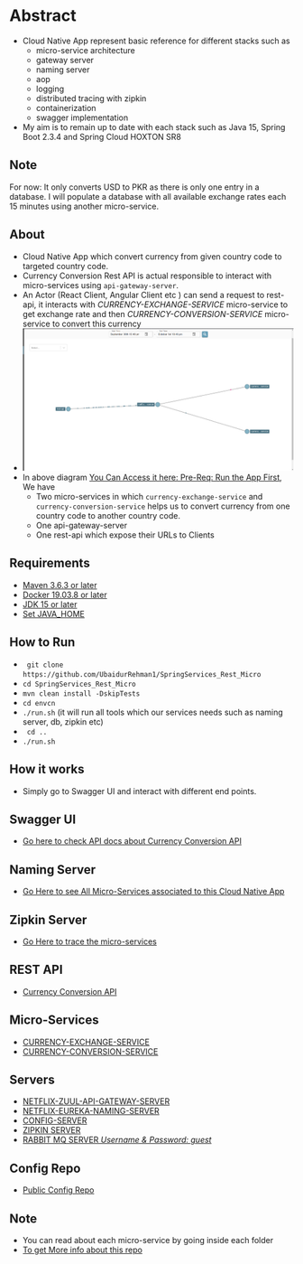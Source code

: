 Abstract
========
- Cloud Native App represent basic reference for different stacks such as
    - micro-service architecture 
    - gateway server
    - naming server
    - aop
    - logging
    - distributed tracing with zipkin
    - containerization
    - swagger implementation
- My aim is to remain up to date with each stack such as Java 15, Spring Boot 2.3.4 and Spring Cloud HOXTON SR8

Note
---
For now: It only converts USD to PKR as there is only one entry in a database.
I will populate a database with all available exchange rates each 15 minutes using another micro-service.

About
----
- Cloud Native App which convert currency from given country code to targeted country code. 
- Currency Conversion Rest API  is actual responsible to interact with micro-services using ```api-gateway-server```. 
- An Actor (React Client, Angular Client etc ) can  send a request to rest-api, it interacts with *CURRENCY-EXCHANGE-SERVICE*  micro-service to get exchange rate and then *CURRENCY-CONVERSION-SERVICE* micro-service to convert this currency
- ![Micro Service Architecture](resource/micro-service-architecture.png)
- In above diagram [You Can Access it here: Pre-Req: Run the App First](http://localhost:9411/zipkin/), We have 
    - Two micro-services in which ```currency-exchange-service```  and ```currency-conversion-service``` helps us to convert currency from one country code to another country code.
    - One api-gateway-server
    - One rest-api which expose their URLs to Clients

Requirements
-----------
- [Maven 3.6.3 or later](./resource/install-require-softwares.md)
- [Docker 19.03.8 or later](./resource/install-require-softwares.md)
- [JDK 15 or later](./resource/install-require-softwares.md)
- [Set JAVA_HOME](./resource/install-require-softwares.md)

How to Run
----------
-   ``` git clone https://github.com/UbaidurRehman1/SpringServices_Rest_Micro```
-   ``` cd SpringServices_Rest_Micro ```
-   ```mvn clean install -DskipTests```
-   ```cd envcn```
-   ```./run.sh``` (it will run all tools which our services needs such as naming server, db, zipkin etc)
-   ``` cd ..``` 
-   ``` ./run.sh ``` 

How it works
------------
- Simply go to Swagger UI and interact with different end points.

Swagger UI
----------
- [Go here to check API docs about Currency Conversion API](http://localhost:5200/swagger-ui.html#/exchange-controller)

Naming Server
-------------
- [Go Here to see All Micro-Services associated to this Cloud Native App](http://localhost:8761)

Zipkin Server
------------
- [Go Here to trace the micro-services](http://localhost:9411/zipkin/)

REST API
--------
-   [Currency Conversion API](http://localhost:5200/actuator/health)

Micro-Services
--------------
-   [CURRENCY-EXCHANGE-SERVICE](http://localhost:8000/actuator/health)
-   [CURRENCY-CONVERSION-SERVICE](http://localhost:8100/actuator/health)

Servers
-------
-   [NETFLIX-ZUUL-API-GATEWAY-SERVER](http://localhost:8755/actuator/health)
-   [NETFLIX-EUREKA-NAMING-SERVER](http://localhost:8761/)
-   [CONFIG-SERVER](http://localhost:8888/actuator/health)
-   [ZIPKIN SERVER](http://localhost:9411/zipkin/)
-   [RABBIT MQ SERVER *Username & Password: guest*](http://localhost:15672/)

Config Repo
-----------
- [Public Config Repo](https://github.com/UbaidurRehman1/public-repo)

Note
----
- You can read about each micro-service by going inside each folder
- [To get More info about this repo](./moreinfo.md)